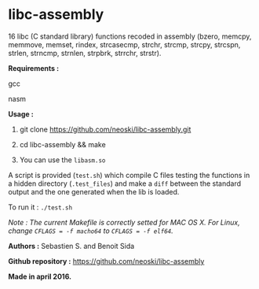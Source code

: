 # libc-assembly
16 libc (C standard library) functions recoded in assembly (bzero, memcpy, memmove, memset, 
rindex, strcasecmp, strchr, strcmp, strcpy, strcspn, strlen, strncmp, strnlen,
strpbrk, strrchr, strstr).

**Requirements :**

gcc

nasm

**Usage :**

1. git clone https://github.com/neoski/libc-assembly.git

2. cd libc-assembly && make

3. You can use the `libasm.so`

A script is provided (`test.sh`) which compile C files testing the functions 
in a hidden directory (`.test_files`) and make a `diff` between the standard output 
and the one generated when the lib is loaded.

To run it : `./test.sh`

*Note : The current Makefile is correctly setted for MAC OS X.
For Linux, change `CFLAGS = -f macho64` to `CFLAGS = -f elf64`.*

**Authors :** Sebastien S. and Benoit Sida

**Github repository :** https://github.com/neoski/libc-assembly

**Made in april 2016.**
